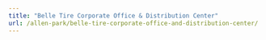 ```yaml
---
title: "Belle Tire Corporate Office & Distribution Center"
url: /allen-park/belle-tire-corporate-office-and-distribution-center/
---
```

